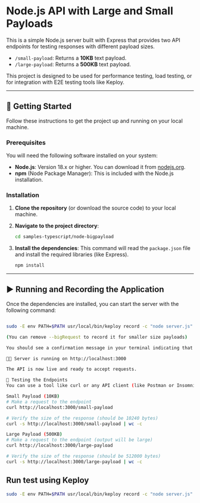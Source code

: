 # Node.js API with Large and Small Payloads

This is a simple Node.js server built with Express that provides two API endpoints for testing responses with different payload sizes.

- `/small-payload`: Returns a **10KB** text payload.
- `/large-payload`: Returns a **500KB** text payload.

This project is designed to be used for performance testing, load testing, or for integration with E2E testing tools like Keploy.

---

## 🚀 Getting Started

Follow these instructions to get the project up and running on your local machine.

### Prerequisites

You will need the following software installed on your system:

- **Node.js**: Version 18.x or higher. You can download it from [nodejs.org](https://nodejs.org/).
- **npm** (Node Package Manager): This is included with the Node.js installation.

### Installation

1.  **Clone the repository** (or download the source code) to your local machine.

2.  **Navigate to the project directory**:
    ```bash
    cd samples-typescript/node-bigpayload
    ```

3.  **Install the dependencies**:
    This command will read the `package.json` file and install the required libraries (like Express).
    ```bash
    npm install
    ```

---

## ▶️ Running and Recording the Application

Once the dependencies are installed, you can start the server with the following command:

```bash

sudo -E env PATH=$PATH usr/local/bin/keploy record -c "node server.js" --bigRequest 

(You can remove --bigRequest to record it for smaller size payloads)

You should see a confirmation message in your terminal indicating that the server is running:

🧑‍💻 Server is running on http://localhost:3000

The API is now live and ready to accept requests.

🧪 Testing the Endpoints
You can use a tool like curl or any API client (like Postman or Insomnia) to test the endpoints.

Small Payload (10KB)
# Make a request to the endpoint
curl http://localhost:3000/small-payload

# Verify the size of the response (should be 10240 bytes)
curl -s http://localhost:3000/small-payload | wc -c

Large Payload (500KB)
# Make a request to the endpoint (output will be large)
curl http://localhost:3000/large-payload

# Verify the size of the response (should be 512000 bytes)
curl -s http://localhost:3000/large-payload | wc -c

```

## Run test using Keploy

```bash
sudo -E env PATH=$PATH usr/local/bin/keploy record -c "node server.js"  &> testlogs.txt
```